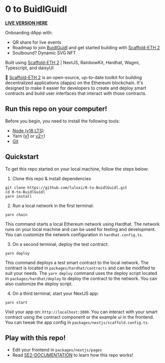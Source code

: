 # 0 to BuidlGuidl

[**LIVE VERSION HERE**](https://0-to-buidlguidl.vercel.app/)

Onboarding dApp with:

- QR share for live events
- Roadmap to join [BuidlGuidl](https://buidlguidl.com/) and get started building with [Scaffold-ETH 2](https://scaffoldeth.io/)
- Soulbound? Dynamic SVG NFT

Built using [Scaffold-ETH 2](https://scaffoldeth.io/) | NextJS, RainbowKit, Hardhat, Wagmi, Typescript, and daisyUI

🧪 [Scaffold-ETH 2](https://scaffoldeth.io/) is an open-source, up-to-date toolkit for building decentralized applications (dapps) on the Ethereum blockchain. It's designed to make it easier for developers to create and deploy smart contracts and build user interfaces that interact with those contracts.

## Run this repo on your computer!

Before you begin, you need to install the following tools:

- [Node (v18 LTS)](https://nodejs.org/en/download/)
- Yarn ([v1](https://classic.yarnpkg.com/en/docs/install/) or [v2+](https://yarnpkg.com/getting-started/install))
- [Git](https://git-scm.com/downloads)

## Quickstart

To get this repo started on your local machine, follow the steps below:

1. Clone this repo & install dependencies

```
git clone https://github.com/luloxi/0-to-BuidlGuidl.git
cd 0-to-BuidlGuidl
yarn install
```

2. Run a local network in the first terminal:

```
yarn chain
```

This command starts a local Ethereum network using Hardhat. The network runs on your local machine and can be used for testing and development. You can customize the network configuration in `hardhat.config.ts`.

3. On a second terminal, deploy the test contract:

```
yarn deploy
```

This command deploys a test smart contract to the local network. The contract is located in `packages/hardhat/contracts` and can be modified to suit your needs. The `yarn deploy` command uses the deploy script located in `packages/hardhat/deploy` to deploy the contract to the network. You can also customize the deploy script.

4. On a third terminal, start your NextJS app:

```
yarn start
```

Visit your app on: `http://localhost:3000`. You can interact with your smart contract using the contract component or the example ui in the frontend. You can tweak the app config in `packages/nextjs/scaffold.config.ts`.

## Play with this repo!

<!-- Run smart contract test with `yarn hardhat:test` -->
<!-- - Edit your smart contract `NFTContract.sol` in `packages/hardhat/contracts` -->
<!-- - Edit your deployment scripts in `packages/hardhat/deploy` -->

- Edit your frontend in `packages/nextjs/pages`
- Read [SE2-DOCUMENTATION](./SE2-DOCUMENTATION.md) to learn how this repo works!
